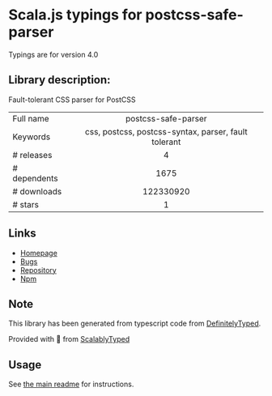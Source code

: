 
# Scala.js typings for postcss-safe-parser

Typings are for version 4.0

## Library description:
Fault-tolerant CSS parser for PostCSS

|                    |                 |
| ------------------ | :-------------: |
| Full name          | postcss-safe-parser |
| Keywords           | css, postcss, postcss-syntax, parser, fault tolerant |
| # releases         | 4 |
| # dependents       | 1675 |
| # downloads        | 122330920 |
| # stars            | 1 |

## Links
- [Homepage](https://github.com/postcss/postcss-safe-parser#readme)
- [Bugs](https://github.com/postcss/postcss-safe-parser/issues)
- [Repository](https://github.com/postcss/postcss-safe-parser)
- [Npm](https://www.npmjs.com/package/postcss-safe-parser)
    


## Note
This library has been generated from typescript code from [DefinitelyTyped](https://definitelytyped.org).

Provided with :purple_heart: from [ScalablyTyped](https://github.com/oyvindberg/ScalablyTyped)

## Usage
See [the main readme](../../readme.md) for instructions.


